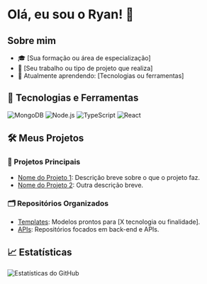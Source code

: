# Olá, eu sou o Ryan! 👋

## Sobre mim
- 🎓 [Sua formação ou área de especialização]
- 💼 [Seu trabalho ou tipo de projeto que realiza]
- 🌱 Atualmente aprendendo: [Tecnologias ou ferramentas]

## 🚀 Tecnologias e Ferramentas
![MongoDB](https://img.shields.io/badge/MongoDB-47A248?style=for-the-badge&logo=mongodb&logoColor=white)
![Node.js](https://img.shields.io/badge/Node.js-339933?style=for-the-badge&logo=nodedotjs&logoColor=white)
![TypeScript](https://img.shields.io/badge/TypeScript-3178C6?style=for-the-badge&logo=typescript&logoColor=white)
![React](https://img.shields.io/badge/React-61DAFB?style=for-the-badge&logo=react&logoColor=white)

## 🛠️ Meus Projetos
### 📌 Projetos Principais
- [Nome do Projeto 1](https://github.com/username/repo1): Descrição breve sobre o que o projeto faz.
- [Nome do Projeto 2](https://github.com/username/repo2): Outra descrição breve.

### 🗂️ Repositórios Organizados
- [Templates](https://github.com/username?tab=repositories&q=template): Modelos prontos para [X tecnologia ou finalidade].
- [APIs](https://github.com/username?tab=repositories&q=api): Repositórios focados em back-end e APIs.

## 📈 Estatísticas
![Estatísticas do GitHub](https://github-readme-stats.vercel.app/api?username=username&show_icons=true&theme=radical)

